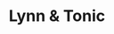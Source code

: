 ---
tags: post
title: Lynn & Tonic
link: https://lynnandtonic.com
description: Take a look at the grid of projects. It uses container queries in a neat way
screenshot: https://s3-alpha-sig.figma.com/img/5db9/0318/bb27dd510b8a3f97690531cdbaad66e5?Expires=1687737600&Signature=Iknh8rdHZNCY1q183WVunod993ksEcCj5ULNf3I6sS8uC2KH0Sce-ELIGVD5wZ12TG~gwiHKn1OeoJD06hWXiXlLD41iRfhZKjQnltvHfZ9N5dkbBOo1BkNVaY~kaTjEKiWUJx3M0GV4ikiZ56dppor~o0PWPhaUK3ny843IBK7CZBRZay5cjJmaZgIzx8FpBHYa1sPO~j1j-1ffUvqFmiVjlCnOHtH0eYbwT5o7~NZ-2XQkpPlKra7aOdmW2FARp6EDbLnmZEnag0k65cx~76Csy8hhLN-7ahzQnraij3PniN6yfNBPJFi4SIPx7gQwzmRSrRWHxQVw0ffLRh7vmQ__&Key-Pair-Id=APKAQ4GOSFWCVNEHN3O4
submittedBy: "@brynjulfsen1"
---